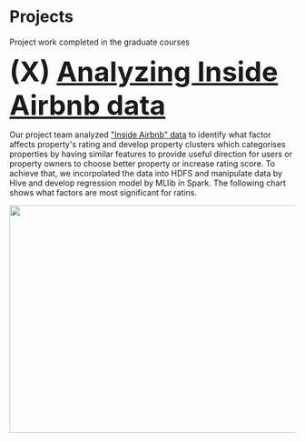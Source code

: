 # Projects
Project work completed in the graduate courses

<b><font size="8">(X) <a href= "https://github.com/tnmasui/Projects/blob/master/Regression_MLlib_Scala.txt" >Analyzing Inside Airbnb data</a></font></b>

Our project team analyzed <a href="http://insideairbnb.com/get-the-data.html">"Inside Airbnb" data</a> to identify what factor affects property's rating and develop property clusters which categorises properties by having similar features to provide useful direction for users or property owners to choose better property or increase rating score. To achieve that, we incorpolated the data into HDFS and manipulate data by Hive and develop regression model by MLlib in Spark. The following chart shows what factors are most significant for ratins. 

<img src="https://github.com/tnmasui/Projects/blob/master/airbnb.jpg" height="400" width="700">
